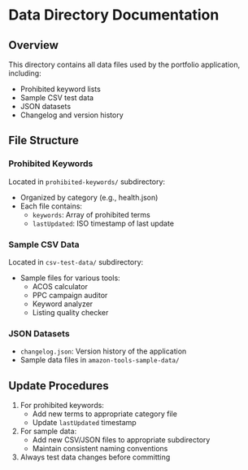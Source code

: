 # Data Directory Documentation

## Overview

This directory contains all data files used by the portfolio application, including:

- Prohibited keyword lists
- Sample CSV test data
- JSON datasets
- Changelog and version history

## File Structure

### Prohibited Keywords

Located in `prohibited-keywords/` subdirectory:

- Organized by category (e.g., health.json)
- Each file contains:
  - `keywords`: Array of prohibited terms
  - `lastUpdated`: ISO timestamp of last update

### Sample CSV Data

Located in `csv-test-data/` subdirectory:

- Sample files for various tools:
  - ACOS calculator
  - PPC campaign auditor
  - Keyword analyzer
  - Listing quality checker

### JSON Datasets

- `changelog.json`: Version history of the application
- Sample data files in `amazon-tools-sample-data/`

## Update Procedures

1. For prohibited keywords:
   - Add new terms to appropriate category file
   - Update `lastUpdated` timestamp
2. For sample data:
   - Add new CSV/JSON files to appropriate subdirectory
   - Maintain consistent naming conventions
3. Always test data changes before committing
